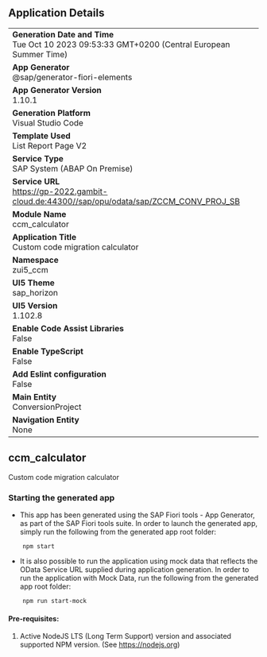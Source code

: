 ## Application Details

|               |
| ------------- |
|**Generation Date and Time**<br>Tue Oct 10 2023 09:53:33 GMT+0200 (Central European Summer Time)|
|**App Generator**<br>@sap/generator-fiori-elements|
|**App Generator Version**<br>1.10.1|
|**Generation Platform**<br>Visual Studio Code|
|**Template Used**<br>List Report Page V2|
|**Service Type**<br>SAP System (ABAP On Premise)|
|**Service URL**<br>https://gp-2022.gambit-cloud.de:44300//sap/opu/odata/sap/ZCCM_CONV_PROJ_SB
|**Module Name**<br>ccm_calculator|
|**Application Title**<br>Custom code migration calculator|
|**Namespace**<br>zui5_ccm|
|**UI5 Theme**<br>sap_horizon|
|**UI5 Version**<br>1.102.8|
|**Enable Code Assist Libraries**<br>False|
|**Enable TypeScript**<br>False|
|**Add Eslint configuration**<br>False|
|**Main Entity**<br>ConversionProject|
|**Navigation Entity**<br>None|

## ccm_calculator

Custom code migration calculator

### Starting the generated app

-   This app has been generated using the SAP Fiori tools - App Generator, as part of the SAP Fiori tools suite.  In order to launch the generated app, simply run the following from the generated app root folder:

```
    npm start
```

- It is also possible to run the application using mock data that reflects the OData Service URL supplied during application generation.  In order to run the application with Mock Data, run the following from the generated app root folder:

```
    npm run start-mock
```

#### Pre-requisites:

1. Active NodeJS LTS (Long Term Support) version and associated supported NPM version.  (See https://nodejs.org)